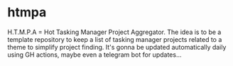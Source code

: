 # htmpa
H.T.M.P.A = Hot Tasking Manager Project Aggregator. The idea is to be a template repository to keep a list of tasking manager projects related to a theme to simplify project finding. It's gonna be updated automatically daily using GH actions, maybe even a telegram bot for updates...
